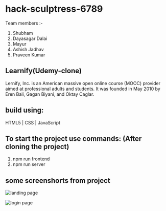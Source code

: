 # hack-sculptress-6789

Team members :-

1. Shubham
2. Dayasagar Dalai
3. Mayur
4. Ashish Jadhav
5. Praveen Kumar

## Learnify(Udemy-clone)
Lernify, Inc. is an American massive open online course (MOOC) provider aimed at professional adults and students. It was founded in May 2010 by Eren Bali, Gagan Biyani, and Oktay Caglar.


## build using:
HTML5 |
CSS |
JavaScript

## To start the project use commands: (After cloning the project)
1. npm run frontend
2. npm run server

## some screenshorts from project

![landing page](https://github.com/ShubhKeshari/hack-sculptress-6789/assets/113028201/1b60d794-34f2-478f-a034-c95141050aa3)


![login page](https://github.com/ShubhKeshari/hack-sculptress-6789/assets/113028201/46cecdf5-d1c0-4fe1-a267-9d6351845b82)
